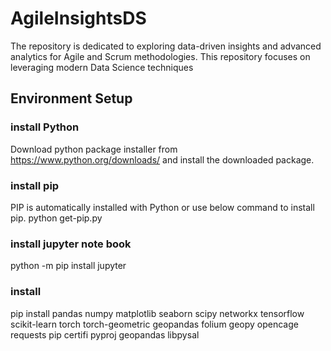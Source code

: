 # AgileInsightsDS
The repository is dedicated to exploring data-driven insights and advanced analytics for Agile and Scrum methodologies. This repository focuses on leveraging modern Data Science techniques

## Environment Setup

### install Python

Download python package installer from https://www.python.org/downloads/ and install the downloaded package.

### install pip

PIP is automatically installed with Python or use below command to install pip.
python get-pip.py

### install jupyter note book

python -m pip install jupyter

### install
pip install pandas numpy matplotlib seaborn scipy networkx tensorflow scikit-learn torch torch-geometric geopandas folium geopy opencage requests pip certifi pyproj geopandas libpysal
